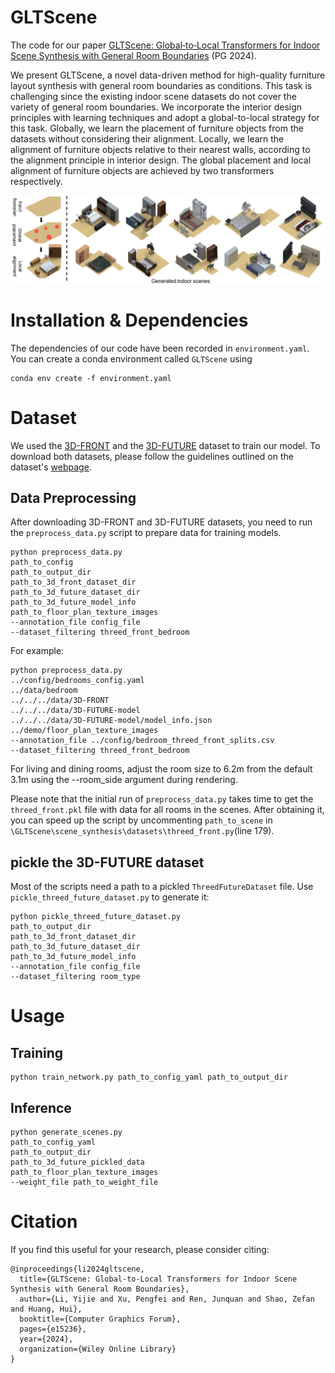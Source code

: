 # GLTScene
The code for our paper [GLTScene: Global‐to‐Local Transformers for Indoor Scene Synthesis with General Room Boundaries](https://onlinelibrary.wiley.com/doi/abs/10.1111/cgf.15236) (PG 2024).

We present GLTScene, a novel data-driven method for high-quality furniture layout synthesis with general room boundaries as conditions. This task is challenging since the existing indoor scene datasets do not cover the variety of general room boundaries. We incorporate the interior design principles with learning techniques and adopt a global-to-local strategy for this task. Globally, we learn the placement of furniture objects from the datasets without considering their alignment. Locally, we learn the alignment of furniture objects relative to their nearest walls, according to the alignment principle in interior design. The global placement and local alignment of furniture objects are achieved by two transformers respectively. 

![teaser](README.assets/teaser.png)

# Installation & Dependencies

The dependencies of our code have been recorded in `environment.yaml`. You can create a conda environment called `GLTScene` using

```
conda env create -f environment.yaml
```

# Dataset 

We used the [3D-FRONT](https://tianchi.aliyun.com/specials/promotion/alibaba-3d-scene-dataset) and the [3D-FUTURE](https://tianchi.aliyun.com/specials/promotion/alibaba-3d-future) dataset to train our model. To download both datasets, please follow the guidelines outlined on the dataset's [webpage](https://tianchi.aliyun.com/specials/promotion/alibaba-3d-scene-dataset).

## Data Preprocessing

After downloading 3D-FRONT and 3D-FUTURE datasets, you need to run the `preprocess_data.py` script to prepare data for training models.

```
python preprocess_data.py 
path_to_config
path_to_output_dir 
path_to_3d_front_dataset_dir 
path_to_3d_future_dataset_dir 
path_to_3d_future_model_info 
path_to_floor_plan_texture_images
--annotation_file config_file
--dataset_filtering threed_front_bedroom
```

For example:

```
python preprocess_data.py 
../config/bedrooms_config.yaml
../data/bedroom
../../../data/3D-FRONT
../../../data/3D-FUTURE-model
../../../data/3D-FUTURE-model/model_info.json
../demo/floor_plan_texture_images
--annotation_file ../config/bedroom_threed_front_splits.csv
--dataset_filtering threed_front_bedroom
```

For living and dining rooms, adjust the room size to 6.2m from the default 3.1m using the --room_side argument during rendering.

Please note that the initial run of `preprocess_data.py` takes time to get the `threed_front.pkl` file with data for all rooms in the scenes. After obtaining it, you can speed up the script by uncommenting `path_to_scene` in `\GLTScene\scene_synthesis\datasets\threed_front.py`(line 179).

## pickle the 3D-FUTURE dataset

Most of the scripts need a path to a pickled `ThreedFutureDataset` file. Use  `pickle_threed_future_dataset.py` to generate it:

```
python pickle_threed_future_dataset.py 
path_to_output_dir 
path_to_3d_front_dataset_dir 
path_to_3d_future_dataset_dir 
path_to_3d_future_model_info 
--annotation_file config_file
--dataset_filtering room_type
```

# Usage

## Training

```
python train_network.py path_to_config_yaml path_to_output_dir
```

## Inference

```
python generate_scenes.py 
path_to_config_yaml 
path_to_output_dir 
path_to_3d_future_pickled_data 
path_to_floor_plan_texture_images 
--weight_file path_to_weight_file
```

# Citation

If you find this useful for your research, please consider citing:

```
@inproceedings{li2024gltscene,
  title={GLTScene: Global-to-Local Transformers for Indoor Scene Synthesis with General Room Boundaries},
  author={Li, Yijie and Xu, Pengfei and Ren, Junquan and Shao, Zefan and Huang, Hui},
  booktitle={Computer Graphics Forum},
  pages={e15236},
  year={2024},
  organization={Wiley Online Library}
}
```

